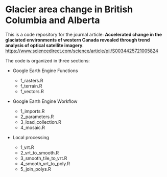 # Glacier area change in British Columbia and Alberta

This is a code repository for the journal article: **Accelerated change in the glaciated environments of western Canada revealed through trend analysis of optical satellite imagery**. https://www.sciencedirect.com/science/article/pii/S0034425721005824

The code is organized in three sections: 

-   Google Earth Engine Functions
    -   f_rasters.R
    -   f_terrain.R
    -   f_vectors.R

-   Google Earth Engine Workflow
    -   1_imports.R
    -   2_parameters.R
    -   3_load_collection.R
    -   4_mosaic.R

-   Local processing
    -   1_vrt.R
    -   2_vrt_to_smooth.R
    -   3_smooth_tile_to_vrt.R
    -   4_smooth_vrt_to_poly.R
    -   5_join_polys.R
